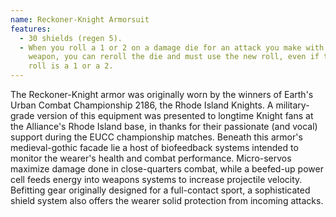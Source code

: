 ```yaml
---
name: Reckoner-Knight Armorsuit
features:
  - 30 shields (regen 5).
  - When you roll a 1 or 2 on a damage die for an attack you make with a melee
    weapon, you can reroll the die and must use the new roll, even if the new
    roll is a 1 or a 2.
---
```

The Reckoner-Knight armor was originally worn by the winners of Earth's Urban Combat Championship 2186, the Rhode Island Knights. A military-grade version of this equipment was presented to longtime Knight fans at the Alliance's Rhode Island base, in thanks for their passionate (and vocal) support during the EUCC championship matches. Beneath this armor's medieval-gothic facade lie a host of biofeedback systems intended to monitor the wearer's health and combat performance. Micro-servos maximize damage done in close-quarters combat, while a beefed-up power cell feeds energy into weapons systems to increase projectile velocity. Befitting gear originally designed for a full-contact sport, a sophisticated shield system also offers the wearer solid protection from incoming attacks.